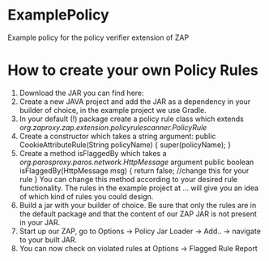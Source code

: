 # ExamplePolicy
Example policy for the policy verifier extension of ZAP


# How to create your own Policy Rules
1. Download the JAR you can find here: 
2. Create a new JAVA project and add the JAR as a dependency in your builder of choice, in the example project we use Gradle.
3. In your default (!) package create a policy rule class which extends _org.zaproxy.zap.extension.policyrulescanner.PolicyRule_
4. Create a constructor which takes a string argument:
	public CookieAttributeRule(String policyName) {
	    	super(policyName);
	}
5. Create a method isFlaggedBy which takes a _org.parosproxy.paros.network.HttpMessage_ argument 
	public boolean isFlaggedBy(HttpMessage msg) {
	    return false; //change this for your rule
	}
	 You can change this method according to your desired rule functionality. The rules in the example project at … will give you an idea of which kind of rules you could design.
6. Build a jar with your builder of choice. Be sure that only the rules are in the default package and that the content of our ZAP JAR is not present in your JAR.
7. Start up our ZAP, go to Options -> Policy Jar Loader -> Add.. -> navigate to your built JAR.
8. You can now check on violated rules at Options -> Flagged Rule Report
